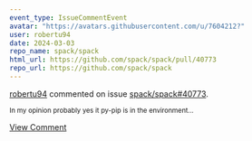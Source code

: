 ```yaml
---
event_type: IssueCommentEvent
avatar: "https://avatars.githubusercontent.com/u/7604212?"
user: robertu94
date: 2024-03-03
repo_name: spack/spack
html_url: https://github.com/spack/spack/pull/40773
repo_url: https://github.com/spack/spack
---
```


<a href='https://github.com/robertu94' target='_blank'>robertu94</a> commented on issue <a href='https://github.com/spack/spack/pull/40773' target='_blank'>spack/spack#40773</a>.

<small>In my opinion probably yes it py-pip is in the environment...</small>

<a href='https://github.com/spack/spack/pull/40773' target='_blank'>View Comment</a>